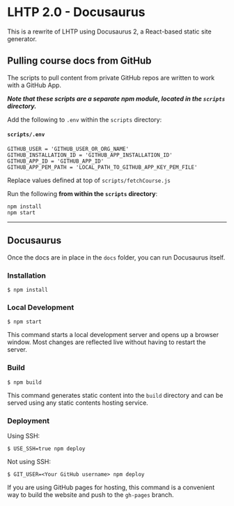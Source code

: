 # LHTP 2.0 - Docusaurus

This is a rewrite of LHTP using Docusaurus 2, a React-based static site generator.

## Pulling course docs from GitHub

The scripts to pull content from private GitHub repos are written to work with a GitHub App.

**_Note that these scripts are a separate npm module, located in the `scripts` directory._**

Add the following to `.env` within the `scripts` directory:

#### **`scripts/.env`**
```
GITHUB_USER = 'GITHUB_USER_OR_ORG_NAME'
GITHUB_INSTALLATION_ID = 'GITHUB_APP_INSTALLATION_ID'
GITHUB_APP_ID = 'GITHUB_APP_ID'
GITHUB_APP_PEM_PATH = 'LOCAL_PATH_TO_GITHUB_APP_KEY_PEM_FILE'
```

Replace values defined at top of `scripts/fetchCourse.js`

Run the following **from within the `scripts` directory**:

```
npm install
npm start
```

---

## Docusaurus

Once the docs are in place in the `docs` folder, you can run Docusaurus itself.

### Installation

```
$ npm install
```

### Local Development

```
$ npm start
```

This command starts a local development server and opens up a browser window. Most changes are reflected live without having to restart the server.

### Build

```
$ npm build
```

This command generates static content into the `build` directory and can be served using any static contents hosting service.

### Deployment

Using SSH:

```
$ USE_SSH=true npm deploy
```

Not using SSH:

```
$ GIT_USER=<Your GitHub username> npm deploy
```

If you are using GitHub pages for hosting, this command is a convenient way to build the website and push to the `gh-pages` branch.
